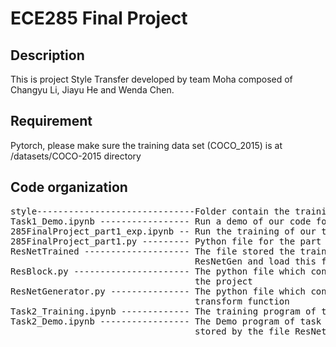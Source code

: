 # ECE285 Final Project 
## Description
This is project Style Transfer developed by team Moha composed of Changyu Li, Jiayu He and Wenda Chen.

## Requirement
Pytorch, please make sure the training data set (COCO_2015) is at /datasets/COCO-2015 directory 

## Code organization
<pre>
style------------------------------Folder contain the training images
Task1_Demo.ipynb ----------------- Run a demo of our code for part1  
285FinalProject_part1_exp.ipynb -- Run the training of our task1 (reproduces Figure 3 and 4 of our report)  
285FinalProject_part1.py --------- Python file for the part 1 demo code  
ResNetTrained -------------------- The file stored the trained resnet parameters, create an instance of type 
                                   ResNetGen and load this file to get the trained network
ResBlock.py ---------------------- The python file which contained the design of a residual block used in 
                                   the project
ResNetGenerator.py --------------- The python file which contained the design of a ResNet, which is used as 
                                   transform function 
Task2_Training.ipynb ------------- The training program of task 2
Task2_Demo.ipynb ----------------- The Demo program of task 2. The program loads the trained learning parameters 
                                   stored by the file ResNetTrained. 
</pre>
                              
